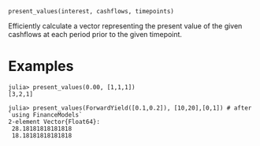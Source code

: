 ```
present_values(interest, cashflows, timepoints)
```

Efficiently calculate a vector representing the present value of the given cashflows at each period prior to the given timepoint.

# Examples

```julia-repl
julia> present_values(0.00, [1,1,1])
[3,2,1]

julia> present_values(ForwardYield([0.1,0.2]), [10,20],[0,1]) # after `using FinanceModels`
2-element Vector{Float64}:
 28.18181818181818
 18.18181818181818
```
